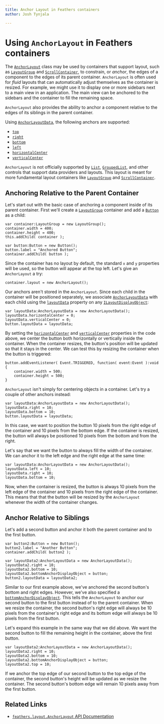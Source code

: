 ```yaml
---
title: Anchor Layout in Feathers containers   
author: Josh Tynjala

---
```

# Using `AnchorLayout` in Feathers containers

The [`AnchorLayout`](../api-reference/feathers/layout/AnchorLayout.html) class may be used by containers that support layout, such as [`LayoutGroup`](layout-group.html) and [`ScrollContainer`](scroll-container.html), to constrain, or *anchor*, the edges of a component to the edges of its parent container. `AnchorLayout` is often used for *fluid* layouts that can automatically adjust themselves as the container is resized. For example, we might use it to display one or more sidebars next to a main view in an application. The main view can be anchored to the sidebars and the container to fill the remaining space.

`AnchorLayout` also provides the ability to anchor a component relative to the edges of its siblings in the parent container.

Using [`AnchorLayoutData`](../api-reference/feathers/layout/AnchorLayoutData.html), the following anchors are supported:

-  [`top`](../api-reference/feathers/layout/AnchorLayoutData.html#top)
-  [`right`](../api-reference/feathers/layout/AnchorLayoutData.html#right)
-  [`bottom`](../api-reference/feathers/layout/AnchorLayoutData.html#bottom)
-  [`left`](../api-reference/feathers/layout/AnchorLayoutData.html#left)
-  [`horizontalCenter`](../api-reference/feathers/layout/AnchorLayoutData.html#horizontalCenter)
-  [`verticalCenter`](../api-reference/feathers/layout/AnchorLayoutData.html#verticalCenter)

`AnchorLayout` is not officially supported by [`List`](list.html), [`GroupedList`](grouped-list.html), and other controls that support data providers and layouts. This layout is meant for more fundamental layout containers like [`LayoutGroup`](layout-group.html) and [`ScrollContainer`](scroll-container.html).

## Anchoring Relative to the Parent Container

Let's start out with the basic case of anchoring a component inside of its parent container. First we'll create a [`LayoutGroup`](layout-group.html) container and add a [`Button`](button.html) as a child:

``` code
var container:LayoutGroup = new LayoutGroup();
container.width = 400;
container.height = 400;
this.addChild( container );
 
var button:Button = new Button();
button.label = "Anchored Button";
container.addChild( button );
```

Since the container has no layout by default, the standard `x` and `y` properties will be used, so the button will appear at the top left. Let's give an `AnchorLayout` a try:

``` code
container.layout = new AnchorLayout();
```

Our anchors aren't stored in the `AnchorLayout`. Since each child in the container will be positioned separately, we associate [`AnchorLayoutData`](../api-reference/feathers/layout/AnchorLayoutData.html) with each child using the [`layoutData`](../api-reference/feathers/core/ILayoutDisplayObject.html#layoutData) property on any [`ILayoutDisplayObject`](../api-reference/feathers/core/ILayoutDisplayObject.html):

``` code
var layoutData:AnchorLayoutData = new AnchorLayoutData();
layoutData.horizontalCenter = 0;
layoutData.verticalCenter = 0;
button.layoutData = layoutData;
```

By setting the [`horizontalCenter`](../api-reference/feathers/layout/AnchorLayoutData.html#horizontalCenter) and [`verticalCenter`](../api-reference/feathers/layout/AnchorLayoutData.html#verticalCenter) properties in the code above, we center the button both horizontally or vertically inside the container. When the container resizes, the button's position will be updated so that it stays in the center. We can test this by resizing the container when the button is triggered:

``` code
button.addEventListener( Event.TRIGGERED, function( event:Event ):void
{
    container.width = 500;
    container.height = 500;
}
```

`AnchorLayout` isn't simply for centering objects in a container. Let's try a couple of other anchors instead:

``` code
var layoutData:AnchorLayoutData = new AnchorLayoutData();
layoutData.right = 10;
layoutData.bottom = 10;
button.layoutData = layoutData;
```

In this case, we want to position the button 10 pixels from the right edge of the container and 10 pixels from the bottom edge. If the container is resized, the button will always be positioned 10 pixels from the bottom and from the right.

Let's say that we want the button to always fill the width of the container. We can anchor it to the left edge and the right edge at the same time:

``` code
var layoutData:AnchorLayoutData = new AnchorLayoutData();
layoutData.left = 10;
layoutData.right = 10;
layoutData.bottom = 10;
```

Now, when the container is resized, the button is always 10 pixels from the left edge of the container and 10 pixels from the right edge of the container. This means that that the button will be resized by the `AnchorLayout` whenever the width of the container changes.

## Anchor Relative to Siblings

Let's add a second button and anchor it both the parent container and to the first button.

``` code
var button2:Button = new Button();
button2.label = "Another Button";
container.addChild( button2 );
 
var layoutData2:AnchorLayoutData = new AnchorLayoutData();
layoutData2.right = 10;
layoutData2.bottom = 10;
layoutData2.bottomAnchorDisplayObject = button;
button2.layoutData = layoutData2;
```

Similar to our first example above, we've anchored the second button's bottom and right edges. However, we've also specified a [`bottomAnchorDisplayObject`](../api-reference/feathers/layout/AnchorLayoutData.html#bottomAnchorDisplayObject). This tells the `AnchorLayout` to anchor our second button to the first button instead of to the parent container. When we resize the container, the second button's right edge will always be 10 pixels from the container's right edge and its bottom edge will always be 10 pixels from the first button.

Let's expand this example in the same way that we did above. We want the second button to fill the remaining height in the container, above the first button.

``` code
var layoutData2:AnchorLayoutData = new AnchorLayoutData();
layoutData2.right = 10;
layoutData2.bottom = 10;
layoutData2.bottomAnchorDisplayObject = button;
layoutData2.top = 10;
```

If we anchor the top edge of our second button to the top edge of the container, the second button's height will be updated as we resize the container. The second button's bottom edge will remain 10 pixels away from the first button.

## Related Links

-   [`feathers.layout.AnchorLayout` API Documentation](../api-reference/feathers/layout/AnchorLayout.html)